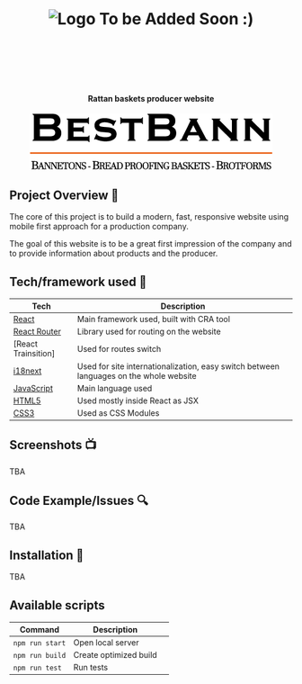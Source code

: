 <h1 align="center">
<br>

<p align="center">
<img src=""  alt="Logo To be Added Soon :)">
</p>

<br>

<br>

</h1>

<h4 align="center">Rattan baskets producer website</h4>

<p align="center">
  <a >
    <img src="src/assets/logo-small.png"
         alt="Screenshot">
  </a>
</p>

## Project Overview 🎉

The core of this project is to build a modern, fast, responsive website using mobile first approach for a production company.

The goal of this website is to be a great first impression of the company and to provide information about products and the producer.

## Tech/framework used 🔧

| Tech              | Description                                                                            |
| -----------------  | -------------------------------------------------------------------------------------- |
| [React](X)         | Main framework used, built with CRA tool                                               |
| [React Router](X)  | Library used for routing on the website  
| [React Trainsition]| Used for routes switch
| [i18next](X)       | Used for site internationalization, easy switch between languages on the whole website |
| [JavaScript](X)    | Main language used                                                                     |
| [HTML5](X)         | Used mostly inside React as JSX                                                        |
| [CSS3](X)          | Used as CSS Modules                                                                 |

## Screenshots 📺

TBA

## Code Example/Issues 🔍

TBA

## Installation 💾

TBA

## Available scripts

| Command         | Description            |     |
| --------------- | ---------------------- | --- |
| `npm run start` | Open local server      |     |
| `npm run build` | Create optimized build |     |
| `npm run test`  | Run tests              |     |
